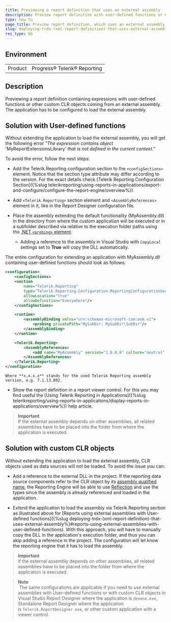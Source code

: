 ```yaml
---
title: Previewing a report definition that uses an external assembly
description: Preview report definition with user-defined functions or CLR objects defined in an external assembly
type: how-to
page_title: Preview report definition, which uses an external assembly with user-defined functions or CLR objects
slug: deploying-trdx-(xml-report-definition)-that-uses-external-assembly
res_type: kb
---
```


## Environment
<table>
	<tbody>
		<tr>
			<td>Product</td>
			<td>Progress® Telerik® Reporting</td>
		</tr>
	</tbody>
</table>

## Description

Previewing a report definition containing expressions with user-defined functions or other custom CLR objects coming from an external assembly. The application has to be configured to load the external assembly.

## Solution with User-defined functions

Without extending the application to load the external assembly, you will get the following error *"The expression contains object* 'MyReportExtensionsLibrary' *that is not defined in the current context."*

To avoid the error, follow the next steps:

- Add the Telerik.Reporting configuration section to the `<configSections>` element. Notice that the section type attribute may differ according to the version. For the exact details check [Telerik Reporting Configuration Section]({%slug telerikreporting/using-reports-in-applications/export-and-configure/configure-the-report-engine/overview%}).

- Add `<Telerik.Reporting>` section element and `<AssemblyReferences>` element in it, like in the Report Designer configuration file.

- Place the assembly extending the default functionality (MyAssembly.dll) in the directory from where the custom application will be executed or in a subfolder described via relative to the execution folder paths using the [.NET `<probing>` element](https://learn.microsoft.com/en-us/previous-versions/dotnet/netframework-2.0/823z9h8w(v=vs.80)).

	* Adding a reference to the assembly in Visual Studio with `CopyLocal` settings set to **True** will copy the DLL automatically.

The entire configuration for extending an application with MyAssembly.dll containing user-defined functions should look as follows:

````XML
<configuration>
	<configSections>
	<section 
		name="Telerik.Reporting"
		type="Telerik.Reporting.Configuration.ReportingConfigurationSection, Telerik.Reporting, Version=x.x.x.x, Culture=neutral, PublicKeyToken=a9d7983dfcc261be"
		allowLocation="true"
		allowDefinition="Everywhere"/>
	</configSections>

	<runtime>
		<assemblyBinding xmlns="urn:schemas-microsoft-com:asm.v1">
			<probing privatePath="MySubDir; MySubDir\SubDir"/>
		</assemblyBinding>
	</runtime>

	<Telerik.Reporting>
		<AssemblyReferences>
			<add name="MyAssembly" version="1.0.0.0" culture="neutral" publicKeyToken="null" />
		</AssemblyReferences>
	</Telerik.Reporting>
</configuration>
````

	Where **x.x.x.x** stands for the used Telerik Reporting assembly version, e.g. 7.1.13.802.

- Show the report definition in a report viewer control. For this you may find useful the [Using Telerik Reporting in Applications]({%slug telerikreporting/using-reports-in-applications/display-reports-in-applications/overview%}) help article.

> **Important**
> <br>
> If the external assembly depends on other assemblies, all related assemblies have to be placed into the folder from where the application is executed.

## Solution with custom CLR objects

Without extending the application to load the external assembly, CLR objects used as data sources will not be loaded. To avoid the issue you can:

- Add a reference to the external DLL in the project. If the reporting data source components refer to the CLR object by ​its [assembly qualified name](https://learn.microsoft.com/en-us/dotnet/api/system.type.assemblyqualifiedname?view=net-7.0), the Reporting Engine will be able to use [Reflection](https://learn.microsoft.com/en-us/dotnet/framework/reflection-and-codedom/reflection) and use the types since the assembly is already referenced and loaded in the application.

- Extend the application to load the assembly via Telerik.Reporting section as illustrated above for [Reports using external assemblies with User-defined functions]({%slug deploying-trdx-(xml-report-definition)-that-uses-external-assembly%}#reports-using-external-assemblies-with-user-defined-functions). With this approach, you will have to manually copy the DLL in the application's execution folder, and thus you can skip adding a reference in the project. The configuration will let know the reporting engine that it has to load the assembly.

> **Important**
> <br>
> If the external assembly depends on other assemblies, all related assemblies have to be placed into the folder from where the application is executed.


> **Note**
> <br>
> The same configurations are applicable if you need to use external assemblies with User-defined functions or with custom CLR objects in Visual Studio Report Designer where the application is `devenv.exe`, Standalone Report Designer where the application is `Telerik.ReportDesigner.exe`, or other custom application with a viewer control.
